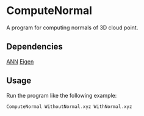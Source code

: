 # ComputeNormal
A program for computing normals of 3D cloud point.
## Dependencies
[ANN](http://www.cs.umd.edu/~mount/ANN/) [Eigen](http://eigen.tuxfamily.org/index.php?title=Main_Page)
## Usage
Run the program like the following example:
```cpp
ComputeNormal WithoutNormal.xyz WithNormal.xyz
